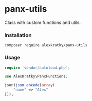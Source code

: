 # panx-utils

Class with custom functions and utils.

### Installation

`composer require alexkratky/panx-utils`

### Usage

```php
require 'vendor/autoload.php';

use AlexKratky\PanxFunctions;

json(json_encode(array(
    "name" => "Alex"
)));
```